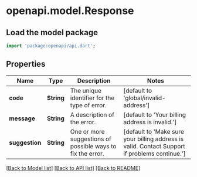 # openapi.model.Response

## Load the model package
```dart
import 'package:openapi/api.dart';
```

## Properties
Name | Type | Description | Notes
------------ | ------------- | ------------- | -------------
**code** | **String** | The unique identifier for the type of error. | [default to 'global/invalid-address']
**message** | **String** | A description of the error. | [default to 'Your billing address is invalid.']
**suggestion** | **String** | One or more suggestions of possible ways to fix the error. | [default to 'Make sure your billing address is valid. Contact Support if problems continue.']

[[Back to Model list]](../README.md#documentation-for-models) [[Back to API list]](../README.md#documentation-for-api-endpoints) [[Back to README]](../README.md)


